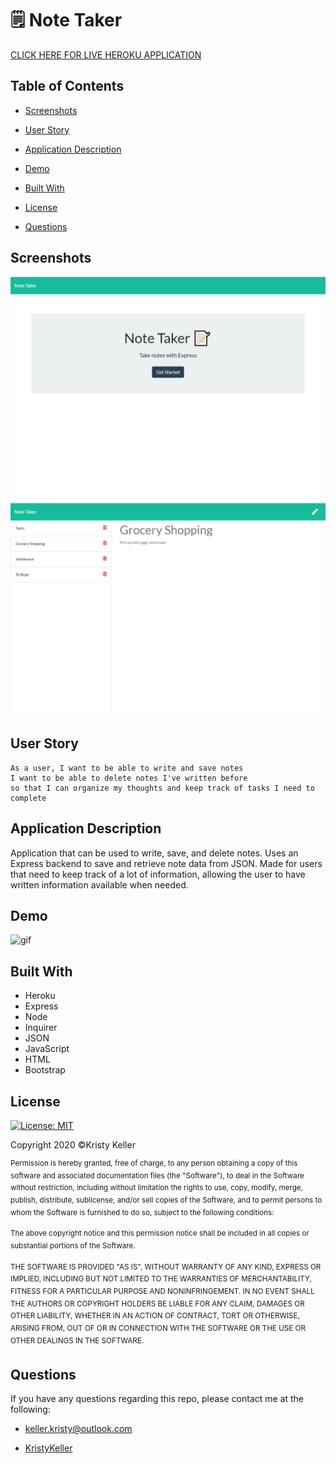 # 🗒 Note Taker
[CLICK HERE FOR LIVE HEROKU APPLICATION](https://note-taker-express-app.herokuapp.com/)

## Table of Contents
* [Screenshots](#screenshots)

* [User Story](#user-story)

* [Application Description](#application-description)

* [Demo](#demo)

* [Built With](#built-with)

* [License](#license)

* [Questions](#questions)

## Screenshots
![screenshot2](./Assets/Images/screenshot-2.png)
![screenshot3](./Assets/Images/screenshot-1.png)

## User Story
```
As a user, I want to be able to write and save notes
I want to be able to delete notes I've written before
so that I can organize my thoughts and keep track of tasks I need to complete
```
## Application Description
Application that can be used to write, save, and delete notes. Uses an Express backend to save and retrieve note data from JSON. Made for users that need to keep track of a lot of information, allowing the user to have written information available when needed.

## Demo
![gif](https://media.giphy.com/media/VJk0asokZzLH7BJl62/giphy.gif)

## Built With
* Heroku
* Express
* Node
* Inquirer
* JSON
* JavaScript
* HTML
* Bootstrap

## License
[![License: MIT](https://img.shields.io/badge/License-MIT-yellow.svg)](https://opensource.org/licenses/MIT)

Copyright 2020 ©Kristy Keller

<sup>Permission is hereby granted, free of charge, to any person obtaining a copy of this software and associated documentation files (the "Software"), to deal in the Software without restriction, including without limitation the rights to use, copy, modify, merge, publish, distribute, sublicense, and/or sell copies of the Software, and to permit persons to whom the Software is furnished to do so, subject to the following conditions:
  
<sup>The above copyright notice and this permission notice shall be included in all copies or substantial portions of the Software.
  
<sup>THE SOFTWARE IS PROVIDED "AS IS", WITHOUT WARRANTY OF ANY KIND, EXPRESS OR IMPLIED, INCLUDING BUT NOT LIMITED TO THE WARRANTIES OF MERCHANTABILITY, FITNESS FOR A PARTICULAR PURPOSE AND NONINFRINGEMENT. IN NO EVENT SHALL THE AUTHORS OR COPYRIGHT HOLDERS BE LIABLE FOR ANY CLAIM, DAMAGES OR OTHER LIABILITY, WHETHER IN AN ACTION OF CONTRACT, TORT OR OTHERWISE, ARISING FROM, OUT OF OR IN CONNECTION WITH THE SOFTWARE OR THE USE OR OTHER DEALINGS IN THE SOFTWARE.

## Questions

If you have any questions regarding this repo, please contact me at the following:

* <keller.kristy@outlook.com>

* [KristyKeller](https://github.com/KristyKeller)

